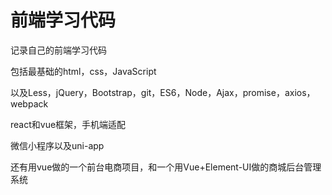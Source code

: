 # 前端学习代码

记录自己的前端学习代码

包括最基础的html，css，JavaScript

以及Less，jQuery，Bootstrap，git，ES6，Node，Ajax，promise，axios，webpack

react和vue框架，手机端适配

微信小程序以及uni-app

还有用vue做的一个前台电商项目，和一个用Vue+Element-UI做的商城后台管理系统
